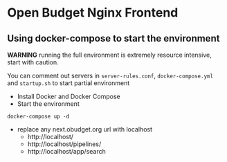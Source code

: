 # Open Budget Nginx Frontend

## Using docker-compose to start the environment

**WARNING** running the full environment is extremely resource intensive, start with caution.

You can comment out servers in `server-rules.conf`, `docker-compose.yml` and `startup.sh` to start partial environment

* Install Docker and Docker Compose
* Start the environment
```
docker-compose up -d
```
* replace any next.obudget.org url with localhost
  * http://localhost/
  * http://localhost/pipelines/
  * http://localhost/app/search

